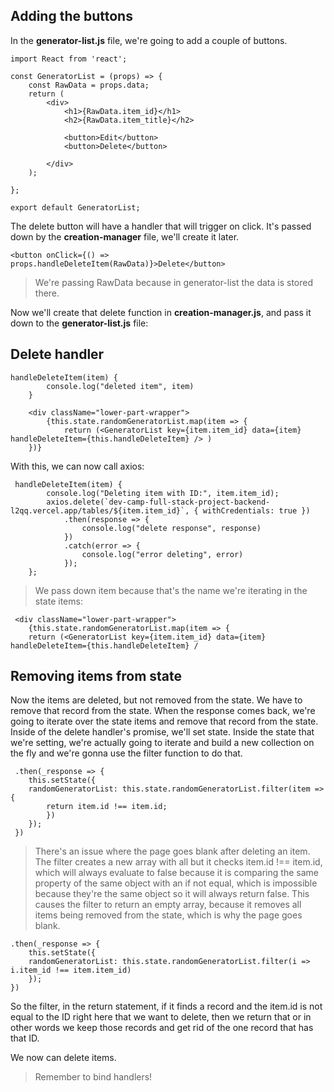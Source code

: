 ## Adding the buttons

In the **generator-list.js** file, we're going to add a couple of buttons.

```
import React from 'react';

const GeneratorList = (props) => {
    const RawData = props.data;
    return (
        <div>
            <h1>{RawData.item_id}</h1>
            <h2>{RawData.item_title}</h2>

            <button>Edit</button>
            <button>Delete</button>

        </div>
    );

};

export default GeneratorList;
```

The delete button will have a handler that will trigger on click. It's passed down by the **creation-manager** file, we'll create it later.

```
<button onClick={() => props.handleDeleteItem(RawData)}>Delete</button>
```

> We're passing RawData because in generator-list the data is stored there.

Now we'll create that delete function in **creation-manager.js**, and pass it down to the **generator-list.js** file:

## Delete handler

```
handleDeleteItem(item) {
        console.log("deleted item", item)
    }

    <div className="lower-part-wrapper">
        {this.state.randomGeneratorList.map(item => {
            return (<GeneratorList key={item.item_id} data={item} handleDeleteItem={this.handleDeleteItem} /> )
    })}
```

With this, we can now call axios:

```
 handleDeleteItem(item) {
        console.log("Deleting item with ID:", item.item_id);
        axios.delete(`dev-camp-full-stack-project-backend-l2qq.vercel.app/tables/${item.item_id}`, { withCredentials: true })
            .then(response => {
                console.log("delete response", response)
            })
            .catch(error => {
                console.log("error deleting", error)
            });
    };
```

> We pass down item because that's the name we're iterating in the state items:

```
 <div className="lower-part-wrapper">
    {this.state.randomGeneratorList.map(item => {
    return (<GeneratorList key={item.item_id} data={item} handleDeleteItem={this.handleDeleteItem} /
```

## Removing items from state

Now the items are deleted, but not removed from the state. We have to remove that record from the state. When the response comes back, we're going to iterate over the state items and remove that record from the state. Inside of the delete handler's promise, we'll set state. Inside the state that we're setting, we're actually going to iterate and build a new collection on the fly and we're gonna use the filter function to do that.

```
 .then(_response => {
    this.setState({
    randomGeneratorList: this.state.randomGeneratorList.filter(item => {
        return item.id !== item.id;
        })
    });
 })
 ```

> There's an issue where the page goes blank after deleting an item. The filter creates a new array with all but it checks item.id !== item.id, which will always evaluate to false because it is comparing the same property of the same object with an if not equal, which is impossible because they're the same object so it will always return false. This causes the filter to return an empty array, because it removes all items being removed from the state, which is why the page goes blank.

```
.then(_response => {
    this.setState({
    randomGeneratorList: this.state.randomGeneratorList.filter(i => i.item_id !== item.item_id)
    });
})
```

So the filter, in the return statement, if it finds a record and the item.id is not equal to the ID right here that we want to delete, then we return that or in other words we keep those records and get rid of the one record that has that ID.

We now can delete items.

> Remember to bind handlers!